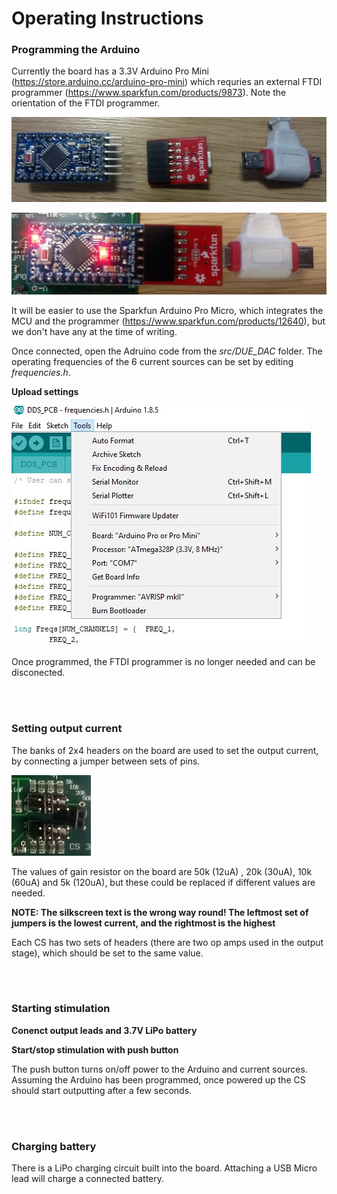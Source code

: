 # Operating Instructions

### Programming the Arduino
Currently the board has a 3.3V Arduino Pro Mini (https://store.arduino.cc/arduino-pro-mini) which requries an external FTDI programmer (https://www.sparkfun.com/products/9873). Note the orientation of the FTDI programmer.

![ARDUINO](https://github.com/EIT-team/Parallel_CS_Altium/blob/master/doc/images/arduino-parts.jpg)

![ARDUINO](https://github.com/EIT-team/Parallel_CS_Altium/blob/master/doc/images/arduino-connected.jpg)

It will be easier to use the Sparkfun Arduino Pro Micro, which integrates the MCU and the programmer (https://www.sparkfun.com/products/12640), but we don't have any at the time of writing.

Once connected, open the Adruino code from the _src/DUE_DAC_ folder. The operating frequencies of the 6 current sources can be set by editing _frequencies.h_.

**Upload settings**

![ARDUINO_SETTINGS](https://github.com/EIT-team/Parallel_CS_Altium/blob/master/doc/images/arduino-settings.jpg)

Once programmed, the FTDI programmer is no longer needed and can be disconected.

<br><br>

### Setting output current
The banks of 2x4 headers on the board are used to set the output current, by connecting a jumper between sets of pins.

![HEADERS](https://github.com/EIT-team/Parallel_CS_Altium/blob/master/doc/images/output-jumper.jpg)

The values of gain resistor on the board are 50k (12uA) , 20k (30uA), 10k (60uA) and 5k (120uA), but these could be replaced if different values are needed. 

**NOTE: The silkscreen text is the wrong way round! The leftmost set of jumpers is the lowest current, and the rightmost is the highest**

Each CS has two sets of headers (there are two op amps used in the output stage), which should be set to the same value.

<br><br>

### Starting stimulation

**Conenct output leads and 3.7V LiPo battery**

**Start/stop stimulation with push button**

The push button turns on/off power to the Arduino and current sources. Assuming the Arduino has been programmed, once powered up the CS should start outputting after a few seconds.

<br><br>

### Charging battery
There is a LiPo charging circuit built into the board. Attaching a USB Micro lead will charge a connected battery.
